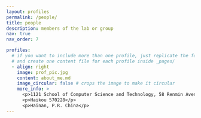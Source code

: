 ```yaml
---
layout: profiles
permalink: /people/
title: people
description: members of the lab or group
nav: true
nav_order: 7

profiles:
  # if you want to include more than one profile, just replicate the following block
  # and create one content file for each profile inside _pages/
  - align: right
    image: prof_pic.jpg
    content: about_me.md
    image_circular: false # crops the image to make it circular
    more_info: >
      <p>1121 School of Computer Science and Technology, 58 Renmin Avenue</p>
      <p>Haikou 570228</p>
      <p>Hainan, P.R. China</p>
---
```

